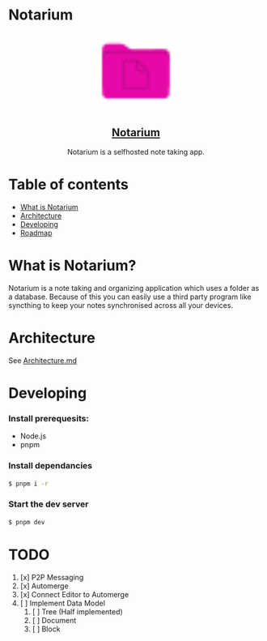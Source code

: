 # Notarium

<div align="center">

<img src="apps/editor/static/favicon.svg" width="30%"/>

<a href="https://notes.jim-fx.com/"><h2 align="center">Notarium</h2></a>

  <p align="center">
		Notarium is a selfhosted note taking app.
	</p>
</div>

# Table of contents

- [What is Notarium](#WhatIsNotarium?)
- [Architecture](#Architecture)
- [Developing](#Developing)
- [Roadmap](#Roadmap)

# What is Notarium?

Notarium is a note taking and organizing application which uses a folder as a database. Because of this you can easily use a third party program like syncthing to keep your notes synchronised across all your devices.

# Architecture

See [Architecture.md](./ARCHITECTURE.md)

# Developing

### Install prerequesits:

- Node.js
- pnpm

### Install dependancies

```bash
$ pnpm i -r
```

### Start the dev server

```bash
$ pnpm dev
```

# TODO

1. [x] P2P Messaging
2. [x] Automerge
3. [x] Connect Editor to Automerge
4. [ ] Implement Data Model
   1. [ ] Tree (Half implemented)
   2. [ ] Document
   3. [ ] Block
